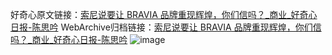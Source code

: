 好奇心原文链接：[索尼说要让 BRAVIA 品牌重现辉煌，你们信吗？_商业_好奇心日报-陈思吟](https://www.qdaily.com/articles/1324.html)
WebArchive归档链接：[索尼说要让 BRAVIA 品牌重现辉煌，你们信吗？_商业_好奇心日报-陈思吟](http://web.archive.org/web/20171019112443/http://www.qdaily.com/articles/1324.html)
![image](http://ww3.sinaimg.cn/large/007d5XDply1g3v4dtq9w3j30u02mv1kx)